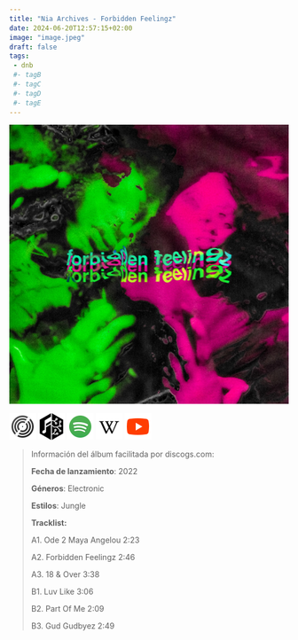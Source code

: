 ```yaml
---
title: "Nia Archives - Forbidden Feelingz"
date: 2024-06-20T12:57:15+02:00
image: "image.jpeg"
draft: false
tags:
 - dnb
 #- tagB
 #- tagC
 #- tagD
 #- tagE
---
```

![cover](image.jpeg (Nia-Archives - Forbidden-Feelingz))
 
[![discogs](../links/svg/discogs.png (discogs))](https://www.discogs.com/master/2704013)
[![musicbrainz](../links/svg/musicbrainz.png (musicbrainz))](https://musicbrainz.org/release/90864d7a-e0d6-4181-8bff-c2a2a986adbf)
[![spotify](../links/svg/spotify.png (putify))](https://open.spotify.com/album/5OoEG2axfMGY44nUNMayoW)
[![wikipedia](../links/svg/wikipedia.png (wikipedia))](None)
[![youtube](../links/svg/youtube.png (youtube))](https://www.youtube.com/playlist?list=PLj7-a_8wjLyNj2MIC8_Z2B8O5PeTv7Lp9)
 
<!-- [![bandcamp](../links/svg/bandcamp.png (bandcamp))]() -->
<!-- [![lastfm](../links/svg/lastfm.png (lastfm))]() -->
 
> Información del álbum facilitada por discogs.com:
> 
> **Fecha de lanzamiento**: 2022
> 
> **Géneros**: Electronic
> 
> **Estilos**: Jungle
> 
> **Tracklist:**
> 
>   A1. Ode 2 Maya Angelou    2:23
> 
>   A2. Forbidden Feelingz     2:46
> 
>   A3. 18 & Over     3:38
> 
>   B1. Luv Like     3:06
> 
>   B2. Part Of Me     2:09
> 
>   B3. Gud Gudbyez     2:49
> 
